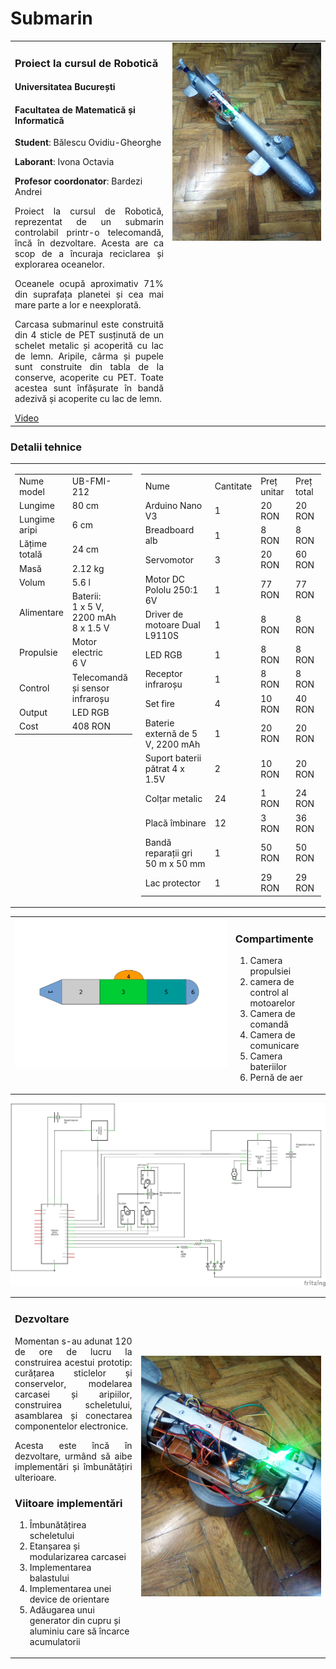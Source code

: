 # Submarin

<table>
  <tr>
    <td valign="top" width="50%">
      <h3>Proiect la cursul de Robotică</h3>
      <h4>Universitatea București</h4>
      <h4>Facultatea de Matematică și Informatică</h4>
      <p><b>Student</b>: Bălescu Ovidiu-Gheorghe</p>
      <p><b>Laborant</b>: Ivona Octavia</p>
      <p><b>Profesor coordonator</b>: Bardezi Andrei</p>
      <p align=justify>   Proiect la cursul de Robotică, reprezentat de un submarin controlabil printr-o telecomandă, încă în dezvoltare. Acesta are ca scop de a încuraja reciclarea și explorarea oceanelor.</p>
      <p align=justify>   Oceanele ocupă aproximativ 71% din suprafața planetei și cea mai mare parte a lor e neexplorată.</p>
      <p align=justify>   Carcasa submarinul este construită din 4 sticle de PET susținută de un schelet metalic și acoperită cu lac de lemn. Aripile, cârma și pupele sunt construite din tabla de la conserve, acoperite cu PET. Toate acestea sunt înfășurate în bandă adezivă și acoperite cu lac de lemn.</p>
      <a href="https://drive.google.com/open?id=14xfywLaQ-WlN_2uQ3R290HlvZGqdsxAs">Video</a>
    </td>
    <td valign="top" width="50%">
      <img src="https://raw.githubusercontent.com/BalescuOvidiu/Submarin/master/img/IMG_20190222_184755.jpg"/>
    </td>
  </tr>
</table>

<h3>Detalii tehnice</h3>

<table><tr>
<td valign="top" width="35%"><table>
  <tr>
      <td>Nume model</td>
      <td>UB-FMI-212</td>
  </tr>
  <tr>
      <td>Lungime</td>
      <td>80 cm</td>
  </tr>
  <tr>
      <td>Lungime aripi</td>
      <td>6 cm</td>
  </tr>
  <tr>
      <td>Lățime totală</td>
      <td>24 cm</td>
  </tr>
  <tr>
      <td>Masă</td>
      <td>2.12 kg</td>
  </tr>
  <tr>
      <td>Volum</td>
      <td>5.6 l</td>
  </tr>
  <tr>
      <td>Alimentare</td>
      <td>Baterii:</br>1 x 5 V, 2200 mAh<br/>8 x 1.5 V</td>
  </tr>
  <tr>
      <td>Propulsie</td>
      <td>Motor electric</br>6 V</td>
  </tr>
  <tr>
      <td>Control</td>
      <td>Telecomandă și sensor infraroșu</td>
  </tr>
  <tr>
      <td>Output</td>
      <td>LED RGB</td>
  </tr>
  <tr>
      <td>Cost</td>
      <td>408 RON</td>
  </tr>
</table></td>
<td valign="top" width="65%"><table>
  <tr>
      <td>Nume</td>
      <td>Cantitate</td>
      <td>Preț unitar</td>
      <td>Preț total</td>
  </tr>
  <tr>
      <td>Arduino Nano V3</td>
      <td>1</td>
      <td>20 RON</td>
      <td>20 RON</td>
  </tr>
  <tr>
      <td>Breadboard alb</td>
      <td>1</td>
      <td>8 RON</td>
      <td>8 RON</td>
  </tr>
  <tr>
      <td>Servomotor</td>
      <td>3</td>
      <td>20 RON</td>
      <td>60 RON</td>
  </tr>
  <tr>
      <td>Motor DC Pololu 250:1 6V</td>
      <td>1</td>
      <td>77 RON</td>
      <td>77 RON</td>
  </tr>
  <tr>
      <td>Driver de motoare Dual L9110S</td>
      <td>1</td>
      <td>8 RON</td>
      <td>8 RON</td>
  </tr>
  <tr>
      <td>LED RGB</td>
      <td>1</td>
      <td>8 RON</td>
      <td>8 RON</td>
  </tr>
  <tr>
      <td>Receptor infraroșu</td>
      <td>1</td>
      <td>8 RON</td>
      <td>8 RON</td>
  </tr>
  <tr>
      <td>Set fire</td>
      <td>4</td>
      <td>10 RON</td>
      <td>40 RON</td>
  </tr>
  <tr>
      <td>Baterie externă de 5 V, 2200 mAh</td>
      <td>1</td>
      <td>20 RON</td>
      <td>20 RON</td>
  </tr>
  <tr>
      <td>Suport baterii pătrat 4 x 1.5V</td>
      <td>2</td>
      <td>10 RON</td>
      <td>20 RON</td>
  </tr>
  <tr>
      <td>Colțar metalic</td>
      <td>24</td>
      <td>1 RON</td>
      <td>24 RON</td>
  </tr>
  <tr>
      <td>Placă îmbinare</td>
      <td>12</td>
      <td>3 RON</td>
      <td>36 RON</td>
  </tr>
  <tr>
      <td>Bandă reparații gri 50 m x 50 mm</td>
      <td>1</td>
      <td>50 RON</td>
      <td>50 RON</td>
  </tr>
  <tr>
      <td>Lac protector</td>
      <td>1</td>
      <td>29 RON</td>
      <td>29 RON</td>
  </tr>
</table></td>
</tr></table>

<table>
   <tr>
     <td valign="top" width="70%">
      <img src="https://raw.githubusercontent.com/BalescuOvidiu/Submarin/master/img/parts.png"/>
     </td>
     <td valign="top" width="30%">
      <h3>Compartimente</h3>
      <ol>
        <li>Camera propulsiei</li>
        <li>camera de control al motoarelor</li>
        <li>Camera de comandă</li>
        <li>Camera de comunicare</li>
        <li>Camera bateriilor</li>
        <li>Pernă de aer</li>
      </ol>
     </td>
  </tr>
</table>

<img src="https://raw.githubusercontent.com/BalescuOvidiu/Submarin/master/img/schem.png"/>

<table>
  <tr>
    <td valign="top" width="40%">
      <h3>Dezvoltare</h3>
      <p align=justify>   Momentan s-au adunat 120 de ore de lucru la construirea acestui prototip: curățarea sticlelor și conservelor, modelarea carcasei și aripiilor,  construirea scheletului, asamblarea și conectarea componentelor electronice.<p>
      <p align=justify>   Acesta este încă în dezvoltare, urmând să aibe implementări și îmbunătățiri ulterioare.<p>
      <h3>Viitoare implementări</h3>
      <ol>
        <li>Îmbunătățirea scheletului</li>
        <li>Etanșarea și modularizarea carcasei</li>
        <li>Implementarea balastului</li>
        <li>Implementarea unei device de orientare</li>
        <li>Adăugarea unui generator din cupru și aluminiu care să încarce acumulatorii</li>
      </ol>  
    </td valign="top" width="60%">
    <td>
      <img src="https://raw.githubusercontent.com/BalescuOvidiu/Submarin/master/img/IMG_20190222_184814.jpg"/>
    </td>
  </tr>
</table>
